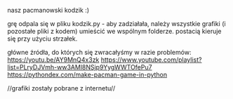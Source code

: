 nasz pacmanowski kodzik :)

grę odpala się w pliku kodzik.py - aby zadziałała, należy wszystkie grafiki (i pozostałe pliki z kodem) umieścić we wspólnym folderze.
postacią kieruje się przy użyciu strzałek.


główne źródła, do których się zwracałyśmy w razie problemów:
https://youtu.be/AY9MnQ4x3zk
https://www.youtube.com/playlist?list=PLryDJVmh-ww3AMl8NSjp9YygWWTOfePu7
https://pythondex.com/make-pacman-game-in-python


//grafiki zostały pobrane z internetu//
